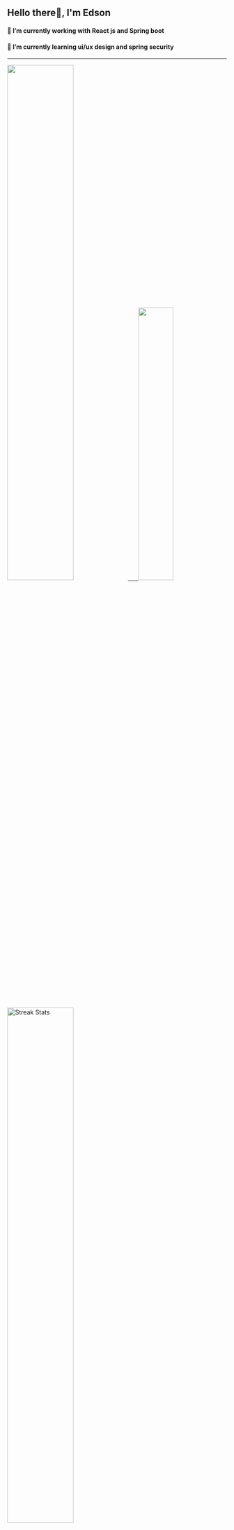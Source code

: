 
## Hello there👋, I'm Edson 

#### 🔭 I’m currently working with React js and Spring boot 
#### 🌱 I’m currently learning ui/ux design and spring security
---
    
  

 <p align="left">
  <a href="https://github.com/EdsonNhancale">
  <img width=55% src="https://github-readme-stats.vercel.app/api?username=EdsonNhancale&show_icons=true&theme=dracula&include_all_commits=true&count_private=true"/>&nbsp;&nbsp;&nbsp;&nbsp;&nbsp;
  <img  width=40% src="https://github-readme-stats.vercel.app/api/top-langs/?username=EdsonNhancale&layout=compact&langs_count=7&theme=dracula"/>
</p>

  <p align="left">
    <a href="https://github.com/EdsonNhancale"><img width=55% alt="Streak Stats" src="https://github-readme-streak-stats.herokuapp.com/?user=EdsonNhancale&theme=dracula"/></a>
   </p>

 
 <!--START_SECTION:waka-->

```txt
From: 16 November 2022 - To: 12 March 2025

Total Time: 1,349 hrs 45 mins

TypeScript        627 hrs 58 mins ███████████▓░░░░░░░░░░░░░   46.53 %
JavaScript        475 hrs 53 mins ████████▓░░░░░░░░░░░░░░░░   35.26 %
JSON              107 hrs 21 mins ██░░░░░░░░░░░░░░░░░░░░░░░   07.95 %
Python            31 hrs 50 mins  ▓░░░░░░░░░░░░░░░░░░░░░░░░   02.36 %
Other             21 hrs 6 mins   ▒░░░░░░░░░░░░░░░░░░░░░░░░   01.56 %
```

<!--END_SECTION:waka-->

<div> 
  <a href="www.linkedin.com/in/edson-nhancale-7849781a6" target="_blank"><img src="https://img.shields.io/badge/-LinkedIn-%230077B5?style=for-the-badge&logo=linkedin&logoColor=white" target="_blank"></a> 

</div>

